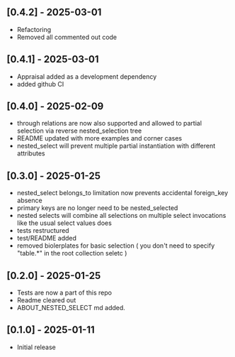## [0.4.2] - 2025-03-01
- Refactoring
- Removed all commented out code

## [0.4.1] - 2025-03-01
- Appraisal added as a development dependency
- added github CI 

## [0.4.0] - 2025-02-09
- through relations are now also supported and allowed to partial selection via reverse nested_selection tree
- README updated with more examples and corner cases
- nested_select will prevent multiple partial instantiation with different attributes

## [0.3.0] - 2025-01-25

- nested_select belongs_to limitation now prevents accidental foreign_key absence 
- primary keys are no longer need to be nested_selected
- nested selects will combine all selections on multiple select invocations like the usual select values does 
- tests restructured 
- test/README added
- removed biolerplates for basic selection ( you don't need to specify "table.*" in the root collection seletc )

## [0.2.0] - 2025-01-25

- Tests are now a part of this repo 
- Readme cleared out
- ABOUT_NESTED_SELECT md added.

## [0.1.0] - 2025-01-11

- Initial release
